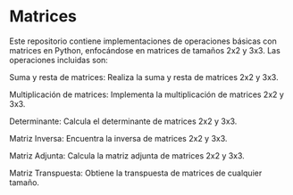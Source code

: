 # Matrices
Este repositorio contiene implementaciones de operaciones básicas con matrices en Python, enfocándose en matrices de tamaños 2x2 y 3x3.
Las operaciones incluidas son:

Suma y resta de matrices: Realiza la suma y resta de matrices 2x2 y 3x3.

Multiplicación de matrices: Implementa la multiplicación de matrices 2x2 y 3x3.

Determinante: Calcula el determinante de matrices 2x2 y 3x3.

Matriz Inversa: Encuentra la inversa de matrices 2x2 y 3x3.

Matriz Adjunta: Calcula la matriz adjunta de matrices 2x2 y 3x3.

Matriz Transpuesta: Obtiene la transpuesta de matrices de cualquier tamaño.
